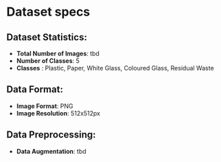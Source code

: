 # Dataset specs

## Dataset Statistics:
- **Total Number of Images**: tbd
- **Number of Classes**: 5
- **Classes** : Plastic, Paper, White Glass, Coloured Glass, Residual Waste

## Data Format:
- **Image Format**: PNG
- **Image Resolution**: 512x512px

## Data Preprocessing:
- **Data Augmentation**: tbd

